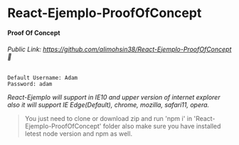 # React-Ejemplo-ProofOfConcept
__Proof Of Concept__
###### Public Link: *https://github.com/alimohsin38/React-Ejemplo-ProofOfConcept* :link:
```
Default Username: Adam
Password: adam
```
*React-Ejemplo will support in IE10 and upper version of internet explorer also it will support IE Edge(Default), chrome, mozilla, safari11, opera.*
>You just need to clone or download zip and run 'npm i' in 'React-Ejemplo-ProofOfConcept' folder also make sure you have installed letest node version and npm as well.
